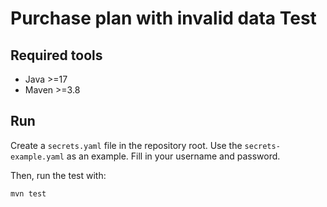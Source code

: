# Purchase plan with invalid data Test

## Required tools

* Java >=17
* Maven >=3.8

## Run

Create a `secrets.yaml` file in the repository root. Use the `secrets-example.yaml` as an example. Fill in your username and password.

Then, run the test with:

```shell
mvn test
```
